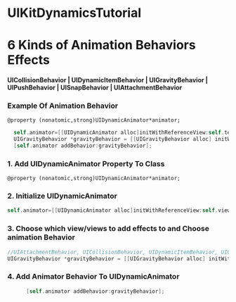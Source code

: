 UIKitDynamicsTutorial
=====================

# 6 Kinds of Animation Behaviors Effects

#### UICollisionBehavior | UIDynamicItemBehavior | UIGravityBehavior | UIPushBehavior | UISnapBehavior | UIAttachmentBehavior

### Example Of Animation Behavior

`
@property (nonatomic,strong)UIDynamicAnimator*animator;
`

  ```objective-c
    self.animator=[[UIDynamicAnimator alloc]initWithReferenceView:self.testView];
    UIGravityBehavior *gravityBehavior = [[UIGravityBehavior alloc] initWithItems:@[self.testView]];
    [self.animator addBehavior:gravityBehavior];
```

### 1. Add UIDynamicAnimator Property To Class
`
@property (nonatomic,strong)UIDynamicAnimator*animator;
`

### 2. Initialize UIDynamicAnimator
  ```objective-c
self.animator=[[UIDynamicAnimator alloc]initWithReferenceView:self.view];
```
### 3.  Choose which view/views to add effects to and Choose animation Behavior
  ```objective-c
 //UIAttachmentBehavior, UICollisionBehavior, UIDynamicItemBehavior, UIGravityBehavior, UIPushBehavior, UISnapBehavior
UIGravityBehavior *gravityBehavior = [[UIGravityBehavior alloc] initWithItems:@[WhatEverViewYouWant1,WhatEverViewYouWant2]];
```

### 4. Add Animator Behavior To UIDynamicAnimator
```objective-c
      [self.animator addBehavior:gravityBehavior];
    
  ```
